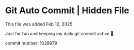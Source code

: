 # Git Auto Commit | Hidden File

This file was added Feb 12, 2025

Just for fun and keeping my daily git commit active 🤪

commit number: 1028979
